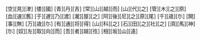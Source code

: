 [空][見][津] [倭][國] [青][丹][吉] [常][山][越][而] [山][代][之] [管][木][之][原] [血][速][舊] [于][遅][乃][渡] [瀧][屋][之] [阿][後][尼][之][原][尾] [千][歳][尓] [闕][事][無] [万][歳][尓] [有][通][将][得] [山][科][之] [石][田][之][社][之] [須][馬][神][尓] [奴][左][取][向][而] [吾][者][越][徃] [相][坂][山][遠]

